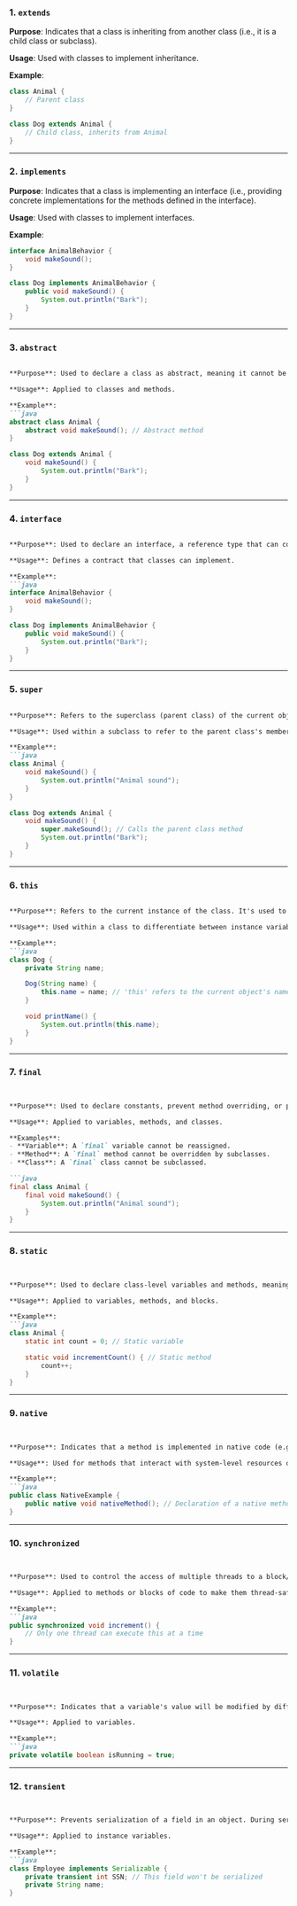 ### 1. **`extends`**

**Purpose**: Indicates that a class is inheriting from another class (i.e., it is a child class or subclass).

**Usage**: Used with classes to implement inheritance.

**Example**:
```java
class Animal {
    // Parent class
}

class Dog extends Animal {
    // Child class, inherits from Animal
}
```
---

### 2. **`implements`**

**Purpose**: Indicates that a class is implementing an interface (i.e., providing concrete implementations for the methods defined in the interface).

**Usage**: Used with classes to implement interfaces.

**Example**:
```java
interface AnimalBehavior {
    void makeSound();
}

class Dog implements AnimalBehavior {
    public void makeSound() {
        System.out.println("Bark");
    }
}
```
---

### 3. **`abstract`**

```md

**Purpose**: Used to declare a class as abstract, meaning it cannot be instantiated and is meant to be subclassed. It can also be used to declare abstract methods within a class that must be implemented by subclasses.

**Usage**: Applied to classes and methods.

**Example**:
```java
abstract class Animal {
    abstract void makeSound(); // Abstract method
}

class Dog extends Animal {
    void makeSound() {
        System.out.println("Bark");
    }
}
```
---

### 4. **`interface`**

```md

**Purpose**: Used to declare an interface, a reference type that can contain abstract methods, default methods, static methods, and final fields. Classes use the `implements` keyword to implement interfaces.

**Usage**: Defines a contract that classes can implement.

**Example**:
```java
interface AnimalBehavior {
    void makeSound();
}

class Dog implements AnimalBehavior {
    public void makeSound() {
        System.out.println("Bark");
    }
}
```
---

### 5. **`super`**

```md

**Purpose**: Refers to the superclass (parent class) of the current object. It's used to access superclass methods, constructors, and variables.

**Usage**: Used within a subclass to refer to the parent class's members.

**Example**:
```java
class Animal {
    void makeSound() {
        System.out.println("Animal sound");
    }
}

class Dog extends Animal {
    void makeSound() {
        super.makeSound(); // Calls the parent class method
        System.out.println("Bark");
    }
}
```
---

### 6. **`this`**

```md

**Purpose**: Refers to the current instance of the class. It's used to access the class's own fields, methods, and constructors.

**Usage**: Used within a class to differentiate between instance variables and parameters or to call other constructors.

**Example**:
```java
class Dog {
    private String name;

    Dog(String name) {
        this.name = name; // 'this' refers to the current object's name variable
    }

    void printName() {
        System.out.println(this.name);
    }
}
```
---

### 7. **`final`**

```md


**Purpose**: Used to declare constants, prevent method overriding, or prevent inheritance of a class.

**Usage**: Applied to variables, methods, and classes.

**Examples**:
- **Variable**: A `final` variable cannot be reassigned.
- **Method**: A `final` method cannot be overridden by subclasses.
- **Class**: A `final` class cannot be subclassed.

```java
final class Animal {
    final void makeSound() {
        System.out.println("Animal sound");
    }
}
```
---

### 8. **`static`**

```md


**Purpose**: Used to declare class-level variables and methods, meaning they belong to the class rather than any instance of the class.

**Usage**: Applied to variables, methods, and blocks.

**Example**:
```java
class Animal {
    static int count = 0; // Static variable

    static void incrementCount() { // Static method
        count++;
    }
}
```
---

### 9. **`native`**

```md


**Purpose**: Indicates that a method is implemented in native code (e.g., C or C++) rather than in Java.

**Usage**: Used for methods that interact with system-level resources or legacy code.

**Example**:
```java
public class NativeExample {
    public native void nativeMethod(); // Declaration of a native method
}
```
---

### 10. **`synchronized`**

```md


**Purpose**: Used to control the access of multiple threads to a block/method of code. It ensures that only one thread can execute the synchronized block/method at a time.

**Usage**: Applied to methods or blocks of code to make them thread-safe.

**Example**:
```java
public synchronized void increment() {
    // Only one thread can execute this at a time
}
```
---

### 11. **`volatile`**

```md


**Purpose**: Indicates that a variable's value will be modified by different threads. Ensures that the value of the variable is always read from the main memory, not from the thread's local cache.

**Usage**: Applied to variables.

**Example**:
```java
private volatile boolean isRunning = true;
```
---

### 12. **`transient`**

```md


**Purpose**: Prevents serialization of a field in an object. During serialization, the field marked as `transient` will not be serialized.

**Usage**: Applied to instance variables.

**Example**:
```java
class Employee implements Serializable {
    private transient int SSN; // This field won't be serialized
    private String name;
}
